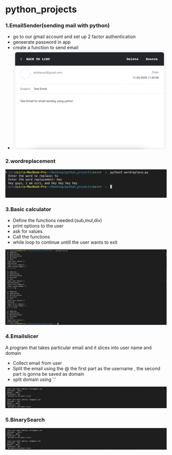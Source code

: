# python_projects

### 1.EmailSender(sending mail with python)

* go to our gmail account  and set up 2 factor authentication
* geneerate password in app
* create a function to send email
* ![email](screenshots/email.png)

### 2.wordreplacement
![word](screenshots/wordreplace.png)

### 3.Basic calculator
* Define the functions needed:(sub,mul,div)
* print options to the user
* ask for values
* Call the functions
* while loop to continue untill the user wants to exit

![cal](screenshots/cal.png)


### 4.Emailslicer

A program that  takes particular email and it slices into user name and domain

* Collect email from user
* Split the email using the @ the first part as the username , the second part is gonna be saved as domain 
* split domain using '.' 

![emailslicer](screenshots/slicer.png)

### 5.BinarySearch

![emailslicer](screenshots/slicer.png)




